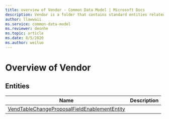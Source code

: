 ```yaml
---
title: overview of Vendor - Common Data Model | Microsoft Docs
description: Vendor is a folder that contains standard entities related to the Common Data Model.
author: llawwaii
ms.service: common-data-model
ms.reviewer: deonhe
ms.topic: article
ms.date: 8/5/2020
ms.author: weiluo
---
```


# Overview of Vendor


## Entities

|Name|Description|
|---|---|
|[VendTableChangeProposalFieldEnablementEntity](VendTableChangeProposalFieldEnablementEntity.md)||
